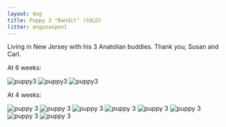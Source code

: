 ```yaml
---
layout: dog
title: Puppy 3 "Bandit" (SOLD)
litter: angusaspen1
---
```


Living in New Jersey with his 3 Anatolian buddies. Thank you, Susan and Carl.

At 6 weeks:

![puppy3](http://farm4.staticflickr.com/3891/15143116405_035b2ee0f5_z_d.jpg)
![puppy3](http://farm4.staticflickr.com/3863/14956438979_82e71c571a_z_d.jpg)
![puppy3](http://farm4.staticflickr.com/3880/14956570448_610abdb7e2_z_d.jpg)

At 4 weeks:

![puppy 3](http://farm6.staticflickr.com/5582/14798443287_8fe717f898_z_d.jpg)
![puppy 3](http://farm4.staticflickr.com/3893/14798360590_4ecbd17fc8_z_d.jpg)
![puppy 3](http://farm4.staticflickr.com/3903/14962044216_68d80bc039_z_d.jpg)
![puppy 3](http://farm4.staticflickr.com/3887/14981913671_beb6af0054_z_d.jpg)
![puppy 3](http://farm4.staticflickr.com/3910/14798455537_1618990137_z_d.jpg)
![puppy 3](http://farm4.staticflickr.com/3873/14798290560_ed340a0a8e_z_d.jpg)
![puppy 3](http://farm6.staticflickr.com/5583/14984620862_b945aebaa2_z_d.jpg)
![puppy 3](http://farm6.staticflickr.com/5575/14798301770_d90157374e_z_d.jpg)

